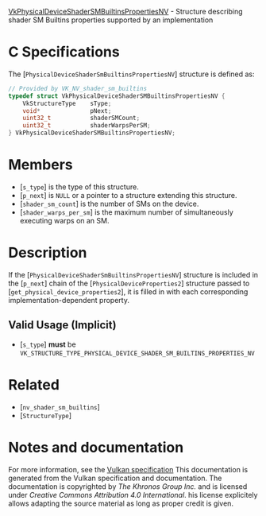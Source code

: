 [VkPhysicalDeviceShaderSMBuiltinsPropertiesNV](https://www.khronos.org/registry/vulkan/specs/1.3-extensions/man/html/VkPhysicalDeviceShaderSMBuiltinsPropertiesNV.html) - Structure describing shader SM Builtins properties supported by an implementation

# C Specifications
The [`PhysicalDeviceShaderSmBuiltinsPropertiesNV`] structure is defined
as:
```c
// Provided by VK_NV_shader_sm_builtins
typedef struct VkPhysicalDeviceShaderSMBuiltinsPropertiesNV {
    VkStructureType    sType;
    void*              pNext;
    uint32_t           shaderSMCount;
    uint32_t           shaderWarpsPerSM;
} VkPhysicalDeviceShaderSMBuiltinsPropertiesNV;
```

# Members
- [`s_type`] is the type of this structure.
- [`p_next`] is `NULL` or a pointer to a structure extending this structure.
- [`shader_sm_count`] is the number of SMs on the device.
- [`shader_warps_per_sm`] is the maximum number of simultaneously executing warps on an SM.

# Description
If the [`PhysicalDeviceShaderSmBuiltinsPropertiesNV`] structure is included in the [`p_next`] chain of the
[`PhysicalDeviceProperties2`] structure passed to
[`get_physical_device_properties2`], it is filled in with each
corresponding implementation-dependent property.
## Valid Usage (Implicit)
-  [`s_type`] **must**  be `VK_STRUCTURE_TYPE_PHYSICAL_DEVICE_SHADER_SM_BUILTINS_PROPERTIES_NV`

# Related
- [`nv_shader_sm_builtins`]
- [`StructureType`]

# Notes and documentation
For more information, see the [Vulkan specification](https://www.khronos.org/registry/vulkan/specs/1.3-extensions/html/vkspec.html)
This documentation is generated from the Vulkan specification and documentation.
The documentation is copyrighted by *The Khronos Group Inc.* and is licensed under *Creative Commons Attribution 4.0 International*.
his license explicitely allows adapting the source material as long as proper credit is given.
        
